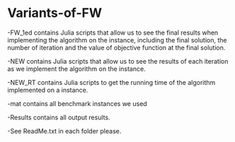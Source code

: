 # Variants-of-FW

-FW_1ed contains Julia scripts that allow us to see the final results when implementing the algorithm on the instance, including the final solution,  the number of iteration and the value of objective function at the final solution.

-NEW contains Julia scripts that allow us to see the results of each iteration as we implement the algorithm on the instance.

-NEW_RT  contains Julia scripts to get the running time of the algorithm implemented on a instance.

-mat contains all benchmark instances we used

-Results contains all output results.

-See ReadMe.txt in each folder please.
